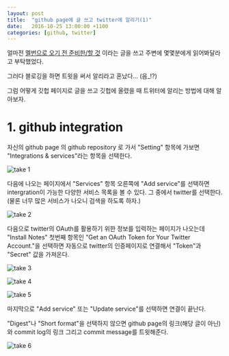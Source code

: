 ```yaml
---
layout: post
title:  "github page에 글 쓰고 twitter에 알리기(1)"
date:   2016-10-25 13:00:00 +1100
categories: [github, twitter]
---
```




얼마전 [멜번으로 오기 전 준비한/할 것](http://heaven-sweetie.github.io/melbourne/australia/workingholiday/2016/10/23/prepare-for-go-melbourne.html) 이라는 글을 쓰고 주변에 몇몇분에게 읽어봐달라고 부탁했었다.

그러다 블로깅을 하면 트윗을 써서 알리라고 혼났다… (음_!?)

그럼 어떻게 깃헙 페이지로 글을 쓰고 깃헙에 올렸을 때 트위터에 알리는 방법에 대해 알아보자.



# 1. github integration



자신의 github page 의 github repository 로 가서 "Setting" 항목에 가보면 "Integrations & services"라는 항목을 선택한다.

![take 1](https://c2.staticflickr.com/6/5778/29900470103_0705ef0b65_o.png)

다음에 나오는 페이지에서 "Services" 항목 오른쪽에 "Add service"를 선택하면 intergration이 가능한 다양한 서비스 목록을 볼 수 있다. 그 중에서 twitter를 선택한다. (물론 너무 많은 서비스가 나오니 검색을 하도록 하자.)

![take 2](https://c2.staticflickr.com/6/5600/30533204935_754a534816_o.png)

다음으로 twitter의 OAuth를 활용하기 위한 정보를 입력하는 페이지가 나오는데 "Install Notes" 첫번째 항목인 "Get an OAuth Token for Your Twitter Account."을 선택하면 자동으로 twitter의 인증페이지로 연결해서 "Token"과 "Secret" 값을 가져온다.

![take 3](https://c2.staticflickr.com/6/5566/30533204715_2ec0d981d6_o.png)

![take 4](https://c2.staticflickr.com/6/5561/30446000261_53e8ec6b49_o.png)

![take 5](https://c2.staticflickr.com/6/5516/30533204475_6d46ce1fb4_o.png)

마지막으로 "Add service" 또는 "Update service"를 선택하면 연결이 끝난다.

"Digest"나 "Short format"을 선택하지 않으면 github page의 링크(해당 글이 아닌)와 commit log의 링크 그리고 commit message를 트윗해준다.

![take 6](https://c2.staticflickr.com/6/5626/30496949926_e773e45c63_o.png)